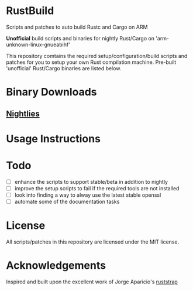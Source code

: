 # RustBuild
Scripts and patches to auto build Rustc and Cargo on ARM

**Unofficial** build scripts and binaries for nightly Rust/Cargo on 'arm-unknown-linux-gnueabihf'

This repository comtains the required setup/configuration/build scripts and patches for you to setup your own Rust compilation machine. Pre-built 'unofficial' Rust/Cargo binaries are listed below.

# Binary Downloads

## [Nightlies]

# Usage Instructions

# Todo

- [ ] enhance the scripts to support stable/beta in addition to nightly
- [ ] improve the setup scripts to fail if the required tools are not installed
- [ ] look into finding a way to alway use the latest stable openssl
- [ ] automate some of the documentation tasks

# License

All scripts/patches in this repository are licensed under the MIT license.

# Acknowledgements
Inspired and built upon the excellent work of Jorge Aparicio's [ruststrap](https://github.com/japaric/ruststrap)

[Nightlies]: https://www.dropbox.com/sh/ewam0qujfdfaf19/AAB0_fQF7unuuqwDBZ1dF5fla?dl=0
